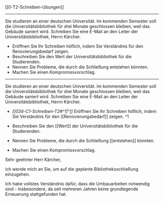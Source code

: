[[0-T2-Schreiben-Ubungen]]

---

Sie studieren an einer deutschen Universität. Im kommenden Semester soll die Universitätsbibliothek für drei Monate geschlossen bleiben, weil das Gebäude saniert wird. Schreiben Sie eine E-Mail an den Leiter der Universitätsbibliothek, Herrn Kärcher.

- Eröffnen Sie Ihr Schreiben höflich, indem Sie Verständnis für den Renovierungsbedarf zeigen.
- Beschreiben Sie den Wert der Universitätsbibliothek für die Studierenden.
- Nennen Sie Probleme, die durch die Schließung entstehen könnten.
- Machen Sie einen Kompromissvorschlag.

---

Sie studieren an einer deutschen Universität. Im kommenden Semester soll die Universitätsbibliothek für drei Monate geschlossen bleiben, weil das Gebäude saniert wird. Schreiben Sie eine E-Mail an den Leiter der Universitätsbibliothek, Herrn Kärcher.

- *[[034-C1-Schreiben-T2#^1|^]]* Eröffnen Sie Ihr Schreiben höflich, indem Sie Verständnis für den [[Renovierungsbedarf]] zeigen. ^1

- Beschreiben Sie den [[Wert]] der Universitätsbibliothek für die Studierenden.
- Nennen Sie Probleme, die durch die Schließung [[entstehen]] könnten.
- Machen Sie einen Kompromissvorschlag.

Sehr geehrter Herr Kärcher,

ich wende mich an Sie, um auf die geplante Bibliotheksschließung einzugehen. 

Ich habe vollstes Verständnis dafür, dass die Umbauarbeiten notwendig sind - insbesondere, da seit mehreren Jahren keine grundlegende Erneuerung stattgefunden hat.

